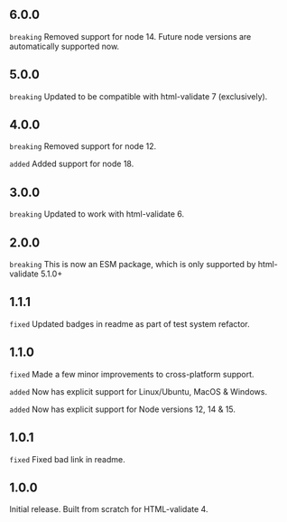 ## 6.0.0
`breaking` Removed support for node 14. Future node versions are automatically supported now.

## 5.0.0
`breaking` Updated to be compatible with html-validate 7 (exclusively).

## 4.0.0
`breaking` Removed support for node 12.

`added` Added support for node 18.

## 3.0.0
`breaking` Updated to work with html-validate 6.

## 2.0.0
`breaking` This is now an ESM package, which is only supported by html-validate 5.1.0+

## 1.1.1
`fixed` Updated badges in readme as part of test system refactor.

## 1.1.0
`fixed` Made a few minor improvements to cross-platform support.

`added` Now has explicit support for Linux/Ubuntu, MacOS & Windows.

`added` Now has explicit support for Node versions 12, 14 & 15.

## 1.0.1
`fixed` Fixed bad link in readme.

## 1.0.0
Initial release. Built from scratch for HTML-validate 4.
